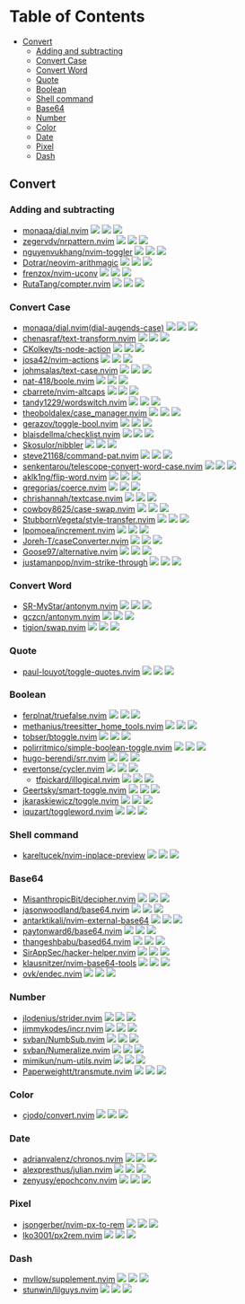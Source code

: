 # Table of Contents

<!-- toc -->

- [Convert](#convert)
  - [Adding and subtracting](#adding-and-subtracting)
  - [Convert Case](#convert-case)
  - [Convert Word](#convert-word)
  - [Quote](#quote)
  - [Boolean](#boolean)
  - [Shell command](#shell-command)
  - [Base64](#base64)
  - [Number](#number)
  - [Color](#color)
  - [Date](#date)
  - [Pixel](#pixel)
  - [Dash](#dash)

<!-- tocstop -->

## Convert

### Adding and subtracting

- [monaqa/dial.nvim](https://github.com/monaqa/dial.nvim) ![](https://img.shields.io/github/stars/monaqa/dial.nvim) ![](https://img.shields.io/github/last-commit/monaqa/dial.nvim) ![](https://img.shields.io/github/commit-activity/y/monaqa/dial.nvim)
- [zegervdv/nrpattern.nvim](https://github.com/zegervdv/nrpattern.nvim) ![](https://img.shields.io/github/stars/zegervdv/nrpattern.nvim) ![](https://img.shields.io/github/last-commit/zegervdv/nrpattern.nvim) ![](https://img.shields.io/github/commit-activity/y/zegervdv/nrpattern.nvim)
- [nguyenvukhang/nvim-toggler](https://github.com/nguyenvukhang/nvim-toggler) ![](https://img.shields.io/github/stars/nguyenvukhang/nvim-toggler) ![](https://img.shields.io/github/last-commit/nguyenvukhang/nvim-toggler) ![](https://img.shields.io/github/commit-activity/y/nguyenvukhang/nvim-toggler)
- [Dotrar/neovim-arithmagic](https://github.com/Dotrar/neovim-arithmagic) ![](https://img.shields.io/github/stars/Dotrar/neovim-arithmagic) ![](https://img.shields.io/github/last-commit/Dotrar/neovim-arithmagic) ![](https://img.shields.io/github/commit-activity/y/Dotrar/neovim-arithmagic)
- [frenzox/nvim-uconv](https://github.com/frenzox/nvim-uconv) ![](https://img.shields.io/github/stars/frenzox/nvim-uconv) ![](https://img.shields.io/github/last-commit/frenzox/nvim-uconv) ![](https://img.shields.io/github/commit-activity/y/frenzox/nvim-uconv)
- [RutaTang/compter.nvim](https://github.com/RutaTang/compter.nvim) ![](https://img.shields.io/github/stars/RutaTang/compter.nvim) ![](https://img.shields.io/github/last-commit/RutaTang/compter.nvim) ![](https://img.shields.io/github/commit-activity/y/RutaTang/compter.nvim)

### Convert Case

- [monaqa/dial.nvim(dial-augends-case)](https://github.com/monaqa/dial.nvim) ![](https://img.shields.io/github/stars/monaqa/dial.nvim) ![](https://img.shields.io/github/last-commit/monaqa/dial.nvim) ![](https://img.shields.io/github/commit-activity/y/monaqa/dial.nvim)
- [chenasraf/text-transform.nvim](https://github.com/chenasraf/text-transform.nvim) ![](https://img.shields.io/github/stars/chenasraf/text-transform.nvim) ![](https://img.shields.io/github/last-commit/chenasraf/text-transform.nvim) ![](https://img.shields.io/github/commit-activity/y/chenasraf/text-transform.nvim)
- [CKolkey/ts-node-action](https://github.com/CKolkey/ts-node-action) ![](https://img.shields.io/github/stars/CKolkey/ts-node-action) ![](https://img.shields.io/github/last-commit/CKolkey/ts-node-action) ![](https://img.shields.io/github/commit-activity/y/CKolkey/ts-node-action)
- [josa42/nvim-actions](https://github.com/josa42/nvim-actions) ![](https://img.shields.io/github/stars/josa42/nvim-actions) ![](https://img.shields.io/github/last-commit/josa42/nvim-actions) ![](https://img.shields.io/github/commit-activity/y/josa42/nvim-actions)
- [johmsalas/text-case.nvim](https://github.com/johmsalas/text-case.nvim) ![](https://img.shields.io/github/stars/johmsalas/text-case.nvim) ![](https://img.shields.io/github/last-commit/johmsalas/text-case.nvim) ![](https://img.shields.io/github/commit-activity/y/johmsalas/text-case.nvim)
- [nat-418/boole.nvim](https://github.com/nat-418/boole.nvim) ![](https://img.shields.io/github/stars/nat-418/boole.nvim) ![](https://img.shields.io/github/last-commit/nat-418/boole.nvim) ![](https://img.shields.io/github/commit-activity/y/nat-418/boole.nvim)
- [cbarrete/nvim-altcaps](https://github.com/cbarrete/nvim-altcaps) ![](https://img.shields.io/github/stars/cbarrete/nvim-altcaps) ![](https://img.shields.io/github/last-commit/cbarrete/nvim-altcaps) ![](https://img.shields.io/github/commit-activity/y/cbarrete/nvim-altcaps)
- [tandy1229/wordswitch.nvim](https://github.com/tandy1229/wordswitch.nvim) ![](https://img.shields.io/github/stars/tandy1229/wordswitch.nvim) ![](https://img.shields.io/github/last-commit/tandy1229/wordswitch.nvim) ![](https://img.shields.io/github/commit-activity/y/tandy1229/wordswitch.nvim)
- [theoboldalex/case_manager.nvim](https://github.com/theoboldalex/case_manager.nvim) ![](https://img.shields.io/github/stars/theoboldalex/case_manager.nvim) ![](https://img.shields.io/github/last-commit/theoboldalex/case_manager.nvim) ![](https://img.shields.io/github/commit-activity/y/theoboldalex/case_manager.nvim)
- [gerazov/toggle-bool.nvim](https://github.com/gerazov/toggle-bool.nvim) ![](https://img.shields.io/github/stars/gerazov/toggle-bool.nvim) ![](https://img.shields.io/github/last-commit/gerazov/toggle-bool.nvim) ![](https://img.shields.io/github/commit-activity/y/gerazov/toggle-bool.nvim)
- [blaisdellma/checklist.nvim](https://github.com/blaisdellma/checklist.nvim) ![](https://img.shields.io/github/stars/blaisdellma/checklist.nvim) ![](https://img.shields.io/github/last-commit/blaisdellma/checklist.nvim) ![](https://img.shields.io/github/commit-activity/y/blaisdellma/checklist.nvim)
- [Skosulor/nibbler](https://github.com/Skosulor/nibbler) ![](https://img.shields.io/github/stars/Skosulor/nibbler) ![](https://img.shields.io/github/last-commit/Skosulor/nibbler) ![](https://img.shields.io/github/commit-activity/y/Skosulor/nibbler)
- [steve21168/command-pat.nvim](https://github.com/steve21168/command-pat.nvim) ![](https://img.shields.io/github/stars/steve21168/command-pat.nvim) ![](https://img.shields.io/github/last-commit/steve21168/command-pat.nvim) ![](https://img.shields.io/github/commit-activity/y/steve21168/command-pat.nvim)
- [senkentarou/telescope-convert-word-case.nvim](https://github.com/senkentarou/telescope-convert-word-case.nvim) ![](https://img.shields.io/github/stars/senkentarou/telescope-convert-word-case.nvim) ![](https://img.shields.io/github/last-commit/senkentarou/telescope-convert-word-case.nvim) ![](https://img.shields.io/github/commit-activity/y/senkentarou/telescope-convert-word-case.nvim)
- [aklk1ng/flip-word.nvim](https://github.com/aklk1ng/flip-word.nvim) ![](https://img.shields.io/github/stars/aklk1ng/flip-word.nvim) ![](https://img.shields.io/github/last-commit/aklk1ng/flip-word.nvim) ![](https://img.shields.io/github/commit-activity/y/aklk1ng/flip-word.nvim)
- [gregorias/coerce.nvim](https://github.com/gregorias/coerce.nvim) ![](https://img.shields.io/github/stars/gregorias/coerce.nvim) ![](https://img.shields.io/github/last-commit/gregorias/coerce.nvim) ![](https://img.shields.io/github/commit-activity/y/gregorias/coerce.nvim)
- [chrishannah/textcase.nvim](https://github.com/chrishannah/textcase.nvim) ![](https://img.shields.io/github/stars/chrishannah/textcase.nvim) ![](https://img.shields.io/github/last-commit/chrishannah/textcase.nvim) ![](https://img.shields.io/github/commit-activity/y/chrishannah/textcase.nvim)
- [cowboy8625/case-swap.nvim](https://github.com/cowboy8625/case-swap.nvim) ![](https://img.shields.io/github/stars/cowboy8625/case-swap.nvim) ![](https://img.shields.io/github/last-commit/cowboy8625/case-swap.nvim) ![](https://img.shields.io/github/commit-activity/y/cowboy8625/case-swap.nvim)
- [StubbornVegeta/style-transfer.nvim](https://github.com/StubbornVegeta/style-transfer.nvim) ![](https://img.shields.io/github/stars/StubbornVegeta/style-transfer.nvim) ![](https://img.shields.io/github/last-commit/StubbornVegeta/style-transfer.nvim) ![](https://img.shields.io/github/commit-activity/y/StubbornVegeta/style-transfer.nvim)
- [Ipomoea/increment.nvim](https://github.com/Ipomoea/increment.nvim) ![](https://img.shields.io/github/stars/Ipomoea/increment.nvim) ![](https://img.shields.io/github/last-commit/Ipomoea/increment.nvim) ![](https://img.shields.io/github/commit-activity/y/Ipomoea/increment.nvim)
- [Joreh-T/caseConverter.nvim](https://github.com/Joreh-T/caseConverter.nvim) ![](https://img.shields.io/github/stars/Joreh-T/caseConverter.nvim) ![](https://img.shields.io/github/last-commit/Joreh-T/caseConverter.nvim) ![](https://img.shields.io/github/commit-activity/y/Joreh-T/caseConverter.nvim)
- [Goose97/alternative.nvim](https://github.com/Goose97/alternative.nvim) ![](https://img.shields.io/github/stars/Goose97/alternative.nvim) ![](https://img.shields.io/github/last-commit/Goose97/alternative.nvim) ![](https://img.shields.io/github/commit-activity/y/Goose97/alternative.nvim)
- [justamanpop/nvim-strike-through](https://github.com/justamanpop/nvim-strike-through) ![](https://img.shields.io/github/stars/justamanpop/nvim-strike-through) ![](https://img.shields.io/github/last-commit/justamanpop/nvim-strike-through) ![](https://img.shields.io/github/commit-activity/y/justamanpop/nvim-strike-through)

### Convert Word

- [SR-MyStar/antonym.nvim](https://github.com/SR-MyStar/antonym.nvim) ![](https://img.shields.io/github/stars/SR-MyStar/antonym.nvim) ![](https://img.shields.io/github/last-commit/SR-MyStar/antonym.nvim) ![](https://img.shields.io/github/commit-activity/y/SR-MyStar/antonym.nvim)
- [gczcn/antonym.nvim](https://github.com/gczcn/antonym.nvim) ![](https://img.shields.io/github/stars/gczcn/antonym.nvim) ![](https://img.shields.io/github/last-commit/gczcn/antonym.nvim) ![](https://img.shields.io/github/commit-activity/y/gczcn/antonym.nvim)
- [tigion/swap.nvim](https://github.com/tigion/swap.nvim) ![](https://img.shields.io/github/stars/tigion/swap.nvim) ![](https://img.shields.io/github/last-commit/tigion/swap.nvim) ![](https://img.shields.io/github/commit-activity/y/tigion/swap.nvim)

### Quote

- [paul-louyot/toggle-quotes.nvim](https://github.com/paul-louyot/toggle-quotes.nvim) ![](https://img.shields.io/github/stars/paul-louyot/toggle-quotes.nvim) ![](https://img.shields.io/github/last-commit/paul-louyot/toggle-quotes.nvim) ![](https://img.shields.io/github/commit-activity/y/paul-louyot/toggle-quotes.nvim)

### Boolean

- [ferplnat/truefalse.nvim](https://github.com/ferplnat/truefalse.nvim) ![](https://img.shields.io/github/stars/ferplnat/truefalse.nvim) ![](https://img.shields.io/github/last-commit/ferplnat/truefalse.nvim) ![](https://img.shields.io/github/commit-activity/y/ferplnat/truefalse.nvim)
- [methanius/treesitter_home_tools.nvim](https://github.com/methanius/treesitter_home_tools.nvim) ![](https://img.shields.io/github/stars/methanius/treesitter_home_tools.nvim) ![](https://img.shields.io/github/last-commit/methanius/treesitter_home_tools.nvim) ![](https://img.shields.io/github/commit-activity/y/methanius/treesitter_home_tools.nvim)
- [tobser/btoggle.nvim](https://github.com/tobser/btoggle.nvim) ![](https://img.shields.io/github/stars/tobser/btoggle.nvim) ![](https://img.shields.io/github/last-commit/tobser/btoggle.nvim) ![](https://img.shields.io/github/commit-activity/y/tobser/btoggle.nvim)
- [polirritmico/simple-boolean-toggle.nvim](https://github.com/polirritmico/simple-boolean-toggle.nvim) ![](https://img.shields.io/github/stars/polirritmico/simple-boolean-toggle.nvim) ![](https://img.shields.io/github/last-commit/polirritmico/simple-boolean-toggle.nvim) ![](https://img.shields.io/github/commit-activity/y/polirritmico/simple-boolean-toggle.nvim)
- [hugo-berendi/srr.nvim](https://github.com/hugo-berendi/srr.nvim) ![](https://img.shields.io/github/stars/hugo-berendi/srr.nvim) ![](https://img.shields.io/github/last-commit/hugo-berendi/srr.nvim) ![](https://img.shields.io/github/commit-activity/y/hugo-berendi/srr.nvim)
- [evertonse/cycler.nvim](https://github.com/evertonse/cycler.nvim) ![](https://img.shields.io/github/stars/evertonse/cycler.nvim) ![](https://img.shields.io/github/last-commit/evertonse/cycler.nvim) ![](https://img.shields.io/github/commit-activity/y/evertonse/cycler.nvim)
  - [tfpickard/illogical.nvim](https://github.com/tfpickard/illogical.nvim) ![](https://img.shields.io/github/stars/tfpickard/illogical.nvim) ![](https://img.shields.io/github/last-commit/tfpickard/illogical.nvim) ![](https://img.shields.io/github/commit-activity/y/tfpickard/illogical.nvim)
- [Geertsky/smart-toggle.nvim](https://github.com/Geertsky/smart-toggle.nvim) ![](https://img.shields.io/github/stars/Geertsky/smart-toggle.nvim) ![](https://img.shields.io/github/last-commit/Geertsky/smart-toggle.nvim) ![](https://img.shields.io/github/commit-activity/y/Geertsky/smart-toggle.nvim)
- [jkaraskiewicz/toggle.nvim](https://github.com/jkaraskiewicz/toggle.nvim) ![](https://img.shields.io/github/stars/jkaraskiewicz/toggle.nvim) ![](https://img.shields.io/github/last-commit/jkaraskiewicz/toggle.nvim) ![](https://img.shields.io/github/commit-activity/y/jkaraskiewicz/toggle.nvim)
- [iquzart/toggleword.nvim](https://github.com/iquzart/toggleword.nvim) ![](https://img.shields.io/github/stars/iquzart/toggleword.nvim) ![](https://img.shields.io/github/last-commit/iquzart/toggleword.nvim) ![](https://img.shields.io/github/commit-activity/y/iquzart/toggleword.nvim)

### Shell command

- [kareltucek/nvim-inplace-preview](https://github.com/kareltucek/nvim-inplace-preview) ![](https://img.shields.io/github/stars/kareltucek/nvim-inplace-preview) ![](https://img.shields.io/github/last-commit/kareltucek/nvim-inplace-preview) ![](https://img.shields.io/github/commit-activity/y/kareltucek/nvim-inplace-preview)

### Base64

- [MisanthropicBit/decipher.nvim](https://github.com/MisanthropicBit/decipher.nvim) ![](https://img.shields.io/github/stars/MisanthropicBit/decipher.nvim) ![](https://img.shields.io/github/last-commit/MisanthropicBit/decipher.nvim) ![](https://img.shields.io/github/commit-activity/y/MisanthropicBit/decipher.nvim)
- [jasonwoodland/base64.nvim](https://github.com/jasonwoodland/base64.nvim) ![](https://img.shields.io/github/stars/jasonwoodland/base64.nvim) ![](https://img.shields.io/github/last-commit/jasonwoodland/base64.nvim) ![](https://img.shields.io/github/commit-activity/y/jasonwoodland/base64.nvim)
- [antarktikali/nvim-external-base64](https://github.com/antarktikali/nvim-external-base64) ![](https://img.shields.io/github/stars/antarktikali/nvim-external-base64) ![](https://img.shields.io/github/last-commit/antarktikali/nvim-external-base64) ![](https://img.shields.io/github/commit-activity/y/antarktikali/nvim-external-base64)
- [paytonward6/base64.nvim](https://github.com/paytonward6/base64.nvim) ![](https://img.shields.io/github/stars/paytonward6/base64.nvim) ![](https://img.shields.io/github/last-commit/paytonward6/base64.nvim) ![](https://img.shields.io/github/commit-activity/y/paytonward6/base64.nvim)
- [thangeshbabu/based64.nvim](https://github.com/thangeshbabu/based64.nvim) ![](https://img.shields.io/github/stars/thangeshbabu/based64.nvim) ![](https://img.shields.io/github/last-commit/thangeshbabu/based64.nvim) ![](https://img.shields.io/github/commit-activity/y/thangeshbabu/based64.nvim)
- [SirAppSec/hacker-helper.nvim](https://github.com/SirAppSec/hacker-helper.nvim) ![](https://img.shields.io/github/stars/SirAppSec/hacker-helper.nvim) ![](https://img.shields.io/github/last-commit/SirAppSec/hacker-helper.nvim) ![](https://img.shields.io/github/commit-activity/y/SirAppSec/hacker-helper.nvim)
- [klausnitzer/nvim-base64-tools](https://github.com/klausnitzer/nvim-base64-tools) ![](https://img.shields.io/github/stars/klausnitzer/nvim-base64-tools) ![](https://img.shields.io/github/last-commit/klausnitzer/nvim-base64-tools) ![](https://img.shields.io/github/commit-activity/y/klausnitzer/nvim-base64-tools)
- [ovk/endec.nvim](https://github.com/ovk/endec.nvim) ![](https://img.shields.io/github/stars/ovk/endec.nvim) ![](https://img.shields.io/github/last-commit/ovk/endec.nvim) ![](https://img.shields.io/github/commit-activity/y/ovk/endec.nvim)

### Number

- [jlodenius/strider.nvim](https://github.com/jlodenius/strider.nvim) ![](https://img.shields.io/github/stars/jlodenius/strider.nvim) ![](https://img.shields.io/github/last-commit/jlodenius/strider.nvim) ![](https://img.shields.io/github/commit-activity/y/jlodenius/strider.nvim)
- [jimmykodes/incr.nvim](https://github.com/jimmykodes/incr.nvim) ![](https://img.shields.io/github/stars/jimmykodes/incr.nvim) ![](https://img.shields.io/github/last-commit/jimmykodes/incr.nvim) ![](https://img.shields.io/github/commit-activity/y/jimmykodes/incr.nvim)
- [svban/NumbSub.nvim](https://github.com/svban/NumbSub.nvim) ![](https://img.shields.io/github/stars/svban/NumbSub.nvim) ![](https://img.shields.io/github/last-commit/svban/NumbSub.nvim) ![](https://img.shields.io/github/commit-activity/y/svban/NumbSub.nvim)
- [svban/Numeralize.nvim](https://github.com/svban/Numeralize.nvim) ![](https://img.shields.io/github/stars/svban/Numeralize.nvim) ![](https://img.shields.io/github/last-commit/svban/Numeralize.nvim) ![](https://img.shields.io/github/commit-activity/y/svban/Numeralize.nvim)
- [mimikun/num-utils.nvim](https://github.com/mimikun/num-utils.nvim) ![](https://img.shields.io/github/stars/mimikun/num-utils.nvim) ![](https://img.shields.io/github/last-commit/mimikun/num-utils.nvim) ![](https://img.shields.io/github/commit-activity/y/mimikun/num-utils.nvim)
- [Paperweightt/transmute.nvim](https://github.com/Paperweightt/transmute.nvim) ![](https://img.shields.io/github/stars/Paperweightt/transmute.nvim) ![](https://img.shields.io/github/last-commit/Paperweightt/transmute.nvim) ![](https://img.shields.io/github/commit-activity/y/Paperweightt/transmute.nvim)

### Color

- [cjodo/convert.nvim](https://github.com/cjodo/convert.nvim) ![](https://img.shields.io/github/stars/cjodo/convert.nvim) ![](https://img.shields.io/github/last-commit/cjodo/convert.nvim) ![](https://img.shields.io/github/commit-activity/y/cjodo/convert.nvim)

### Date

- [adrianvalenz/chronos.nvim](https://github.com/adrianvalenz/chronos.nvim) ![](https://img.shields.io/github/stars/adrianvalenz/chronos.nvim) ![](https://img.shields.io/github/last-commit/adrianvalenz/chronos.nvim) ![](https://img.shields.io/github/commit-activity/y/adrianvalenz/chronos.nvim)
- [alexpresthus/julian.nvim](https://github.com/alexpresthus/julian.nvim) ![](https://img.shields.io/github/stars/alexpresthus/julian.nvim) ![](https://img.shields.io/github/last-commit/alexpresthus/julian.nvim) ![](https://img.shields.io/github/commit-activity/y/alexpresthus/julian.nvim)
- [zenyusy/epochconv.nvim](https://github.com/zenyusy/epochconv.nvim) ![](https://img.shields.io/github/stars/zenyusy/epochconv.nvim) ![](https://img.shields.io/github/last-commit/zenyusy/epochconv.nvim) ![](https://img.shields.io/github/commit-activity/y/zenyusy/epochconv.nvim)

### Pixel

- [jsongerber/nvim-px-to-rem](https://github.com/jsongerber/nvim-px-to-rem) ![](https://img.shields.io/github/stars/jsongerber/nvim-px-to-rem) ![](https://img.shields.io/github/last-commit/jsongerber/nvim-px-to-rem) ![](https://img.shields.io/github/commit-activity/y/jsongerber/nvim-px-to-rem)
- [lko3001/px2rem.nvim](https://github.com/lko3001/px2rem.nvim) ![](https://img.shields.io/github/stars/lko3001/px2rem.nvim) ![](https://img.shields.io/github/last-commit/lko3001/px2rem.nvim) ![](https://img.shields.io/github/commit-activity/y/lko3001/px2rem.nvim)

### Dash

- [mvllow/supplement.nvim](https://github.com/mvllow/supplement.nvim) ![](https://img.shields.io/github/stars/mvllow/supplement.nvim) ![](https://img.shields.io/github/last-commit/mvllow/supplement.nvim) ![](https://img.shields.io/github/commit-activity/y/mvllow/supplement.nvim)
- [stunwin/lilguys.nvim](https://github.com/stunwin/lilguys.nvim) ![](https://img.shields.io/github/stars/stunwin/lilguys.nvim) ![](https://img.shields.io/github/last-commit/stunwin/lilguys.nvim) ![](https://img.shields.io/github/commit-activity/y/stunwin/lilguys.nvim)
